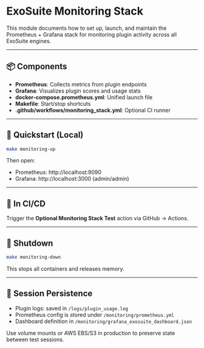 # ExoSuite Monitoring Stack

This module documents how to set up, launch, and maintain the Prometheus + Grafana stack for monitoring plugin activity across all ExoSuite engines.

---

## 📦 Components

- **Prometheus**: Collects metrics from plugin endpoints
- **Grafana**: Visualizes plugin scores and usage stats
- **docker-compose.prometheus.yml**: Unified launch file
- **Makefile**: Start/stop shortcuts
- **.github/workflows/monitoring_stack.yml**: Optional CI runner

---

## 🚀 Quickstart (Local)

```bash
make monitoring-up
```

Then open:
- Prometheus: http://localhost:9090
- Grafana: http://localhost:3000 (admin/admin)

---

## 🧪 In CI/CD

Trigger the **Optional Monitoring Stack Test** action via GitHub → Actions.

---

## 🛑 Shutdown

```bash
make monitoring-down
```

This stops all containers and releases memory.

---

## 💾 Session Persistence

- Plugin logs: saved in `/logs/plugin_usage.log`
- Prometheus config is stored under `/monitoring/prometheus.yml`
- Dashboard definition in `/monitoring/grafana_exosuite_dashboard.json`

Use volume mounts or AWS EBS/S3 in production to preserve state between test sessions.
